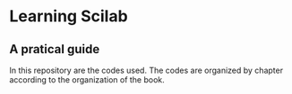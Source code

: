 # Learning Scilab
## A pratical guide

In this repository are the codes used. The codes are organized by chapter according to the organization of the book.
 
